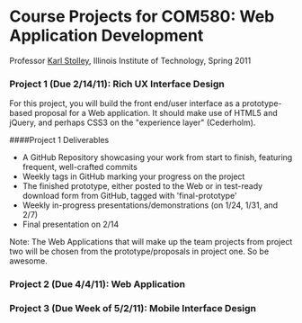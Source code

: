 # Course Projects for COM580: Web Application Development
Professor [Karl Stolley](http://karlstolley.com), Illinois Institute of Technology, Spring 2011

### Project 1 (Due 2/14/11): Rich UX Interface Design

For this project, you will build the front end/user interface as a
prototype-based proposal for a Web application. It should make use of HTML5 and
jQuery, and perhaps CSS3 on the "experience layer" (Cederholm).

####Project 1 Deliverables
  * A GitHub Repository showcasing your work from start to finish, featuring frequent, well-crafted commits
  * Weekly tags in GitHub marking your progress on the project
  * The finished prototype, either posted to the Web or in test-ready download form from GitHub, tagged with 'final-prototype'
  * Weekly in-progress presentations/demonstrations (on 1/24, 1/31, and 2/7)
  * Final presentation on 2/14

Note: The Web Applications that will make up the team projects from project two will be chosen from the prototype/proposals in project one. So be awesome.

### Project 2 (Due 4/4/11): Web Application

### Project 3 (Due Week of 5/2/11): Mobile Interface Design

